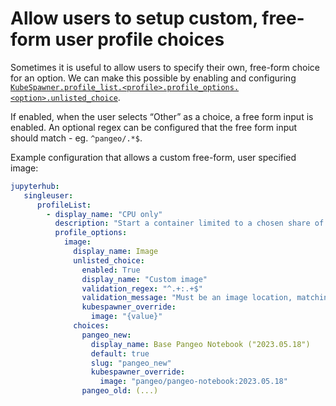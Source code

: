 # Allow users to setup custom, free-form user profile choices

Sometimes it is useful to allow users to specify their own, free-form choice for an option.
We can make this possible by enabling and configuring [`KubeSpawner.profile_list.<profile>.profile_options.<option>.unlisted_choice`](https://jupyterhub-kubespawner.readthedocs.io/en/latest/spawner.html#kubespawner.KubeSpawner.profile_list).

If enabled, when the user selects “Other” as a choice, a free form input is enabled. An optional regex can be configured that the free form input should match - eg. `^pangeo/.*$`.

Example configuration that allows a custom free-form, user specified image:

```yaml
jupyterhub:
   singleuser:
      profileList:
        - display_name: "CPU only"
          description: "Start a container limited to a chosen share of capacity on a node of this type"
          profile_options:
            image:
              display_name: Image
              unlisted_choice:
                enabled: True
                display_name: "Custom image"
                validation_regex: "^.+:.+$"
                validation_message: "Must be an image location, matching ^.+:.+$"
                kubespawner_override:
                  image: "{value}"
              choices:
                pangeo_new:
                  display_name: Base Pangeo Notebook ("2023.05.18")
                  default: true
                  slug: "pangeo_new"
                  kubespawner_override:
                    image: "pangeo/pangeo-notebook:2023.05.18"
                pangeo_old: (...)
```
